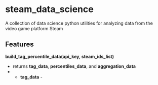 # steam_data_science
A collection of data science python utilities for analyzing data from the video game platform Steam



## Features
__build_tag_percentile_data(api_key, steam_ids_list)__
* returns __tag_data__, __percentiles_data__, and __aggregation_data__
* * __tag_data__ - 

